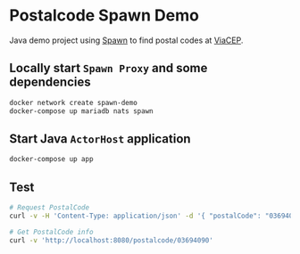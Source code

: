 # Postalcode Spawn Demo

Java demo project using [Spawn](https://github.com/eigr/spawn) to find postal codes at [ViaCEP](https://viacep.com.br).

## Locally start `Spawn Proxy` and some dependencies

```bash
docker network create spawn-demo
docker-compose up mariadb nats spawn
```

## Start Java `ActorHost` application

```bash
docker-compose up app
```

## Test

```bash
# Request PostalCode
curl -v -H 'Content-Type: application/json' -d '{ "postalCode": "03694090", "country": "Brasil" }' 'http://localhost:8080/postalcode'

# Get PostalCode info
curl -v 'http://localhost:8080/postalcode/03694090'
```

